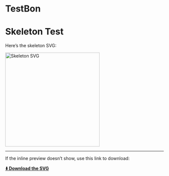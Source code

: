 # TestBon

# Skeleton Test

Here’s the skeleton SVG:

<!-- Inline preview -->
<img src="https://raw.githubusercontent.com/YourUsername/YourRepo/main/szkielet_base_plain_no_markings_ids.svg" 
     alt="Skeleton SVG" width="300">

---

If the inline preview doesn’t show, use this link to download:

**[⬇️ Download the SVG](https://github.com/Nika72/TestBon/blob/main/szkielet_base_plain_no_markings_ids.svg)**
